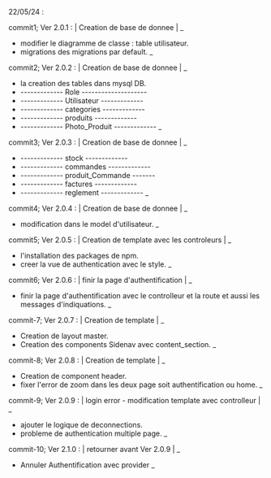 
22/05/24 :

commit1;
Ver 2.0.1 : | Creation de base de donnee |
_
- modifier le diagramme de classe : table utilisateur.
- migrations des migrations par default.
_


commit2;
Ver 2.0.2 : | Creation de base de donnee |
_
- la creation des tables dans mysql DB.
- ------------- Role --------------------
- ------------- Utilisateur -------------
- ------------- categories -------------
- ------------- produits -------------
- ------------- Photo_Produit -------------
_


commit3;
Ver 2.0.3 : | Creation de base de donnee |
_
- ------------- stock -------------
- ------------- commandes -------------
- ------------- produit_Commande -------
- ------------- factures -------------
- ------------- reglement -------------
_


commit4;
Ver 2.0.4 : | Creation de base de donnee |
_
- modification dans le model d'utilisateur.
_

commit5;
Ver 2.0.5 : | Creation de template avec les controleurs |
_
- l'installation des packages de npm.
- creer la vue de authentication avec le style.
_

commit6;
Ver 2.0.6 : | finir la page d'authentification |
_
-  finir la page d'authentification avec le controlleur et la route et aussi les messages d'indiquations.
_


commit-7;
Ver 2.0.7 : | Creation de template |
_
- Creation de layout master.
- Creation des components Sidenav avec content_section.
_


commit-8;
Ver 2.0.8 : | Creation de template |
_
- Creation de component header.
- fixer l'error de zoom dans les deux page soit authentification ou home.
_

commit-9;
Ver 2.0.9 : | login error - modification template avec controlleur |
_
- ajouter le logique de deconnections.
- probleme de authentication multiple page.
_

commit-10;
Ver 2.1.0 : | retourner avant Ver 2.0.9 |
_
-  Annuler Authentification avec provider
_